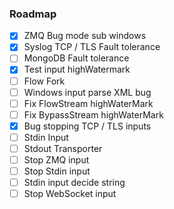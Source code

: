 ### Roadmap
* [x] ZMQ Bug mode sub windows
* [x] Syslog TCP / TLS Fault tolerance
* [ ] MongoDB Fault tolerance
* [x] Test input highWatermark
* [ ] Flow Fork
* [ ] Windows input parse XML bug
* [ ] Fix FlowStream highWaterMark
* [ ] Fix BypassStream highWaterMark
* [x] Bug stopping TCP / TLS inputs
* [ ] Stdin Input
* [ ] Stdout Transporter
* [ ] Stop ZMQ input
* [ ] Stop Stdin input
* [ ] Stdin input decide string
* [ ] Stop WebSocket input
